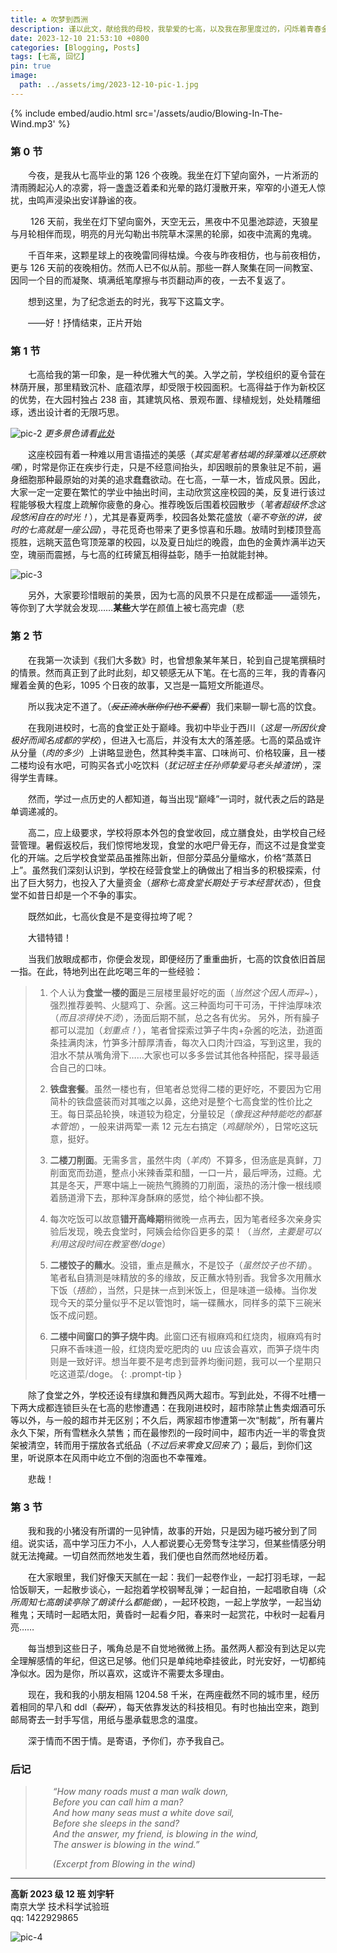 ```yaml
---
title: ☘️ 吹梦到西洲
description: 谨以此文，献给我的母校，我挚爱的七高，以及我在那里度过的，闪烁着青春金黄色耀眼光芒的 1095 个日与夜。
date: 2023-12-10 21:53:10 +0800
categories: [Blogging, Posts]
tags: [七高, 回忆]
pin: true
image:
  path: ../assets/img/2023-12-10-pic-1.jpg
---
```


{% include embed/audio.html src='/assets/audio/Blowing-In-The-Wind.mp3' %}

### **第 0 节**
&emsp;&emsp;今夜，是我从七高毕业的第 126 个夜晚。我坐在灯下望向窗外，一片淅沥的清雨腾起沁人的凉雾，将一盏盏泛着柔和光晕的路灯漫散开来，窄窄的小道无人惊扰，虫鸣声浸染出安详静谧的夜。

&emsp;&emsp; 126 天前，我坐在灯下望向窗外，天空无云，黑夜中不见墨池踪迹，天狼星与月轮相伴而现，明亮的月光勾勒出书院草木深黑的轮廓，如夜中流离的鬼魂。

&emsp;&emsp;千百年来，这颗星球上的夜晚雷同得枯燥。今夜与昨夜相仿，也与前夜相仿，更与 126 天前的夜晚相仿。然而人已不似从前。那些一群人聚集在同一间教室、因同一个目的而凝聚、填满纸笔摩擦与书页翻动声的夜，一去不复返了。

&emsp;&emsp;想到这里，为了纪念逝去的时光，我写下这篇文字。

&emsp;&emsp;——好！抒情结束，正片开始

### **第 1 节**
&emsp;&emsp;七高给我的第一印象，是一种优雅大气的美。入学之前，学校组织的夏令营在林荫开展，那里精致沉朴、底蕴浓厚，却受限于校园面积。七高得益于作为新校区的优势，在大园村独占 238 亩，其建筑风格、景观布置、绿植规划，处处精雕细琢，透出设计者的无限巧思。

![pic-2](../assets/img/2023-12-10-pic-2.jpg)
_更多景色请看[此处](https://user.qzone.qq.com/1422929865/photo/V51aL54V0lhHuG20bIsJ0C5o2g3wfLWK/)_

&emsp;&emsp;这座校园有着一种难以用言语描述的美感（*其实是笔者枯竭的辞藻难以还原欸嘿*），时常是你正在疾步行走，只是不经意间抬头，却因眼前的景象驻足不前，遍身细胞那种最原始的对美的追求蠢蠢欲动。在七高，一草一木，皆成风景。因此，大家一定一定要在繁忙的学业中抽出时间，主动欣赏这座校园的美，反复进行该过程能够极大程度上疏解你疲惫的身心。推荐晚饭后围着校园散步（*笔者超级怀念这段悠闲自在的时光！*），尤其是春夏两季，校园各处繁花盛放（*毫不夸张的讲，彼时的七高就是一座公园*），寻花觅奇也带来了更多惊喜和乐趣。放晴时到楼顶登高揽胜，远眺天蓝色穹顶笼罩的校园，以及夏日灿烂的晚霞，血色的金黄炸满半边天空，瑰丽而震撼，与七高的红砖黛瓦相得益彰，随手一拍就能封神。

![pic-3](../assets/img/2023-12-10-pic-3.jpg)

&emsp;&emsp;另外，大家要珍惜眼前的美景，因为七高的风景不只是在成都遥——遥领先，等你到了大学就会发现……**某些**大学在颜值上被七高完虐（悲

### **第 2 节**
&emsp;&emsp;在我第一次读到《我们大多数》时，也曾想象某年某日，轮到自己提笔撰稿时的情景。然而真正到了此时此刻，却又顿感无从下笔。在七高的三年，我的青春闪耀着金黄的色彩，1095 个日夜的故事，又岂是一篇短文所能道尽。

&emsp;&emsp;所以我决定不道了。（~~*反正流水账你们也不爱看*~~）我们来聊一聊七高的饮食。

&emsp;&emsp;在我刚进校时，七高的食堂正处于巅峰。我初中毕业于西川（*这是一所因伙食极好而闻名成都的学校*），但进入七高后，并没有太大的落差感。七高的菜品或许从分量（*肉的多少*）上讲略显逊色，然其种类丰富、口味尚可、价格较廉，且一楼二楼均设有水吧，可购买各式小吃饮料（*犹记班主任孙师挚爱马老头掉渣饼*），深得学生青睐。

&emsp;&emsp;然而，学过一点历史的人都知道，每当出现“巅峰”一词时，就代表之后的路是单调递减的。

&emsp;&emsp;高二，应上级要求，学校将原本外包的食堂收回，成立膳食处，由学校自己经营管理。暑假返校后，我们惊愕地发现，食堂的水吧尸骨无存，而这不过是食堂变化的开端。之后学校食堂菜品虽推陈出新，但部分菜品分量缩水，价格“蒸蒸日上”。虽然我们深刻认识到，学校在经营食堂上的确做出了相当多的积极探索，付出了巨大努力，也投入了大量资金（*据称七高食堂长期处于亏本经营状态*），但食堂不如昔日却是一个不争的事实。

&emsp;&emsp;既然如此，七高伙食是不是变得拉垮了呢？

&emsp;&emsp;大错特错！

&emsp;&emsp;当我们放眼成都市，你便会发现，即便经历了重重曲折，七高的饮食依旧首屈一指。在此，特地列出在此吃喝三年的一些经验：

> 1. 个人认为**食堂一楼的面**是三层楼里最好吃的面（*当然这个因人而异~*），强烈推荐姜鸭、火腿鸡丁、杂酱。这三种面均可干可汤，干拌油厚味浓（*而且凉得快不烫*），汤面后期不腻，总之各有优劣。
另外，所有臊子都可以混加（*划重点！*），笔者曾探索过笋子牛肉+杂酱的吃法，劲道面条挂满肉沫，竹笋多汁醇厚清香，每次入口肉汁四溢，写到这里，我的泪水不禁从嘴角滑下……大家也可以多多尝试其他各种搭配，探寻最适合自己的口味。
>
> 2. **铁盘套餐**。虽然一楼也有，但笔者总觉得二楼的更好吃，不要因为它用简朴的铁盘盛装而对其嗤之以鼻，这绝对是整个七高食堂的性价比之王。每日菜品轮换，味道较为稳定，分量较足（*像我这种特能吃的都基本管饱*），一般来讲两荤一素 12 元左右搞定（*鸡腿除外*），日常吃这玩意，挺好。
>
> 3. **二楼刀削面**。无需多言，虽然牛肉（*羊肉*）不算多，但汤底是真鲜，刀削面宽而劲道，整点小米辣香菜和醋，一口一片，最后呷汤，过瘾。尤其是冬天，严寒中端上一碗热气腾腾的刀削面，滚热的汤汁像一根线顺着肠道滑下去，那种浑身酥麻的感觉，给个神仙都不换。 
>  
> 4. 每次吃饭可以故意**错开高峰期**稍微晚一点再去，因为笔者经多次亲身实验后发现，晚去食堂时，阿姨会给你舀更多的菜！（*当然，主要是可以利用这段时间在教室卷/doge*）  
>
> 5. **二楼饺子的蘸水**。没错，重点是蘸水，不是饺子（*虽然饺子也不错*）。笔者私自猜测是味精放的多的缘故，反正蘸水特别香。我曾多次用蘸水下饭（*捂脸*），当然，只是抹一点到米饭上，但是味道一级棒。当你发现今天的菜分量似乎不足以管饱时，端一碟蘸水，同样多的菜下三碗米饭不成问题。
>
> 6. **二楼中间窗口的笋子烧牛肉**。此窗口还有椒麻鸡和红烧肉，椒麻鸡有时只麻不香味道一般，红烧肉爱吃肥肉的 uu 应该会喜欢，而笋子烧牛肉则是一致好评。想当年要不是考虑到营养均衡问题，我可以一个星期只吃这道菜/doge。
{: .prompt-tip }

&emsp;&emsp;除了食堂之外，学校还设有绿旗和舞西风两大超市。写到此处，不得不吐槽一下两大成都连锁巨头在七高的悲惨遭遇：在我刚进校时，超市除禁止售卖烟酒可乐等以外，与一般的超市并无区别；不久后，两家超市惨遭第一次“制裁”，所有薯片永久下架，所有雪糕永久禁售；而在最惨烈的一段时间中，超市内近一半的零食货架被清空，转而用于摆放各式纸品（*不过后来零食又回来了*）；最后，到你们这里，听说原本在风雨中屹立不倒的泡面也不幸罹难。

&emsp;&emsp;悲哉！

### **第 3 节**
&emsp;&emsp;我和我的小猪没有所谓的一见钟情，故事的开始，只是因为碰巧被分到了同组。说实话，高中学习压力不小，人人都说要心无旁骛专注学习，但某些情感分明就无法掩藏。一切自然而然地发生着，我们便也自然而然地经历着。

&emsp;&emsp;在大家眼里，我们好像天天腻在一起：我们一起卷作业，一起打羽毛球，一起恰饭聊天，一起散步谈心，一起抱着学校钢琴乱弹；一起自拍，一起唱歌自嗨（*众所周知七高朗读亭除了朗读什么都能做*），一起环校跑，一起上学放学，一起当幼稚鬼；天晴时一起晒太阳，黄昏时一起看夕阳，春来时一起赏花，中秋时一起看月亮……

&emsp;&emsp;每当想到这些日子，嘴角总是不自觉地微微上扬。虽然两人都没有到达足以完全理解感情的年纪，但这已足够。他们只是单纯地牵挂彼此，时光安好，一切都纯净似水。因为是你，所以喜欢，这或许不需要太多理由。

&emsp;&emsp;现在，我和我的小朋友相隔 1204.58 千米，在两座截然不同的城市里，经历着相同的早八和 ddl（~~*裂开*~~），每天依靠发达的科技相见。有时也抽出空来，跑到邮局寄去一封手写信，用纸与墨承载思念的温度。

&emsp;&emsp;深于情而不困于情。是寄语，予你们，亦予我自己。

### **后记**
>&emsp;&emsp;*“How many roads must a man walk down,  
&emsp;&emsp;Before you can call him a man?  
&emsp;&emsp;And how many seas must a white dove sail,  
&emsp;&emsp;Before she sleeps in the sand?  
&emsp;&emsp;And the answer, my friend, is blowing in the wind,  
&emsp;&emsp;The answer is blowing in the wind.”*  
>
>&emsp;&emsp;*(Excerpt from Blowing in the wind)*
  
---  

**高新 2023 级 12 班 刘宇轩**  
南京大学 技术科学试验班  
qq: 1422929865

![pic-4](../assets/img/2023-12-10-pic-4.jpg)